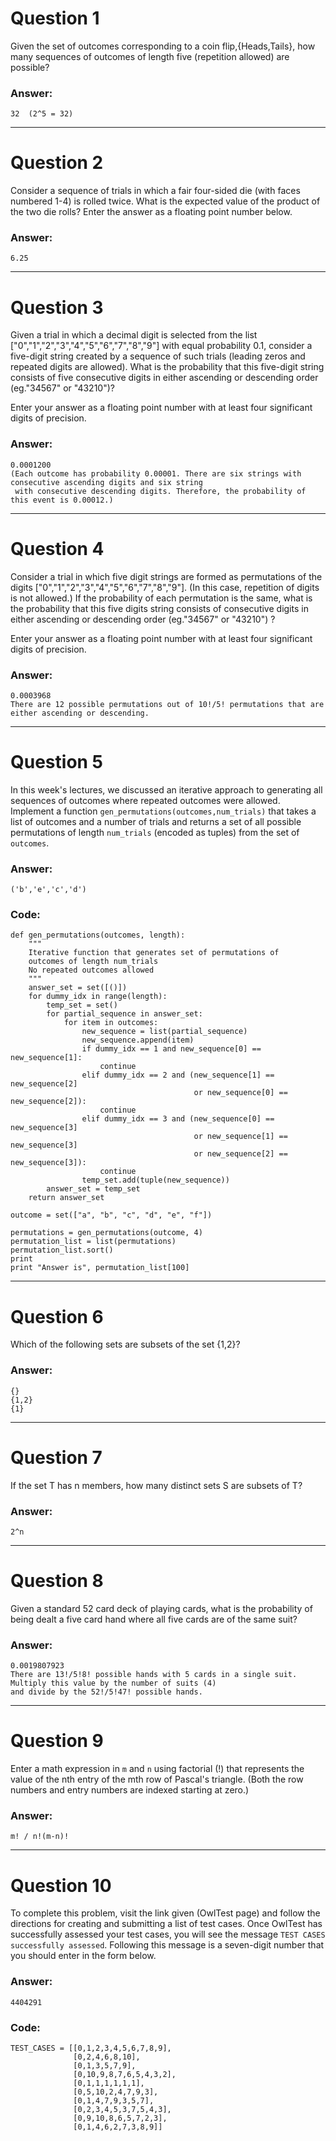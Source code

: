 # Question 1
  Given the set of outcomes corresponding to a coin flip,{Heads,Tails}, how many sequences of outcomes of length five (repetition allowed) are possible?

### Answer:
    32  (2^5 = 32)
    
----
# Question 2
  Consider a sequence of trials in which a fair four-sided die (with faces numbered 1-4) is rolled twice. What is the expected value of the product of the two die rolls? Enter the answer as a floating point number below.
  
### Answer:
    6.25
    
----
# Question 3
  Given a trial in which a decimal digit is selected from the list ["0","1","2","3","4","5","6","7","8","9"] with equal probability 0.1, consider a five-digit string created by a sequence of such trials (leading zeros and repeated digits are allowed). What is the probability that this five-digit string consists of five consecutive digits in either ascending or descending order (eg."34567" or "43210")?

  Enter your answer as a floating point number with at least four significant digits of precision.
  
### Answer:
    0.0001200
    (Each outcome has probability 0.00001. There are six strings with consecutive ascending digits and six string 
     with consecutive descending digits. Therefore, the probability of this event is 0.00012.)
     
----
# Question 4
  Consider a trial in which five digit strings are formed as permutations of the digits ["0","1","2","3","4","5","6","7","8","9"]. (In this case, repetition of digits is not allowed.) If the probability of each permutation is the same, what is the probability that this five digits string consists of consecutive digits in either ascending or descending order (eg."34567" or "43210") ?

  Enter your answer as a floating point number with at least four significant digits of precision.

### Answer:
    0.0003968
    There are 12 possible permutations out of 10!/5! permutations that are either ascending or descending.
    
----
# Question 5
  In this week's lectures, we discussed an iterative approach to generating all sequences of outcomes where repeated outcomes were allowed. Implement a function `gen_permutations(outcomes,num_trials)` that takes a list of outcomes and a number of trials and returns a set of all possible permutations of length `num_trials` (encoded as tuples) from the set of `outcomes`.
  
### Answer:
    ('b','e','c','d')

### Code:
    
    def gen_permutations(outcomes, length):
        """
        Iterative function that generates set of permutations of
        outcomes of length num_trials
        No repeated outcomes allowed
        """
        answer_set = set([()])
        for dummy_idx in range(length):
            temp_set = set()
            for partial_sequence in answer_set:
                for item in outcomes:
                    new_sequence = list(partial_sequence)
                    new_sequence.append(item)
                    if dummy_idx == 1 and new_sequence[0] == new_sequence[1]:
                        continue
                    elif dummy_idx == 2 and (new_sequence[1] == new_sequence[2] 
                                             or new_sequence[0] == new_sequence[2]):
                        continue
                    elif dummy_idx == 3 and (new_sequence[0] == new_sequence[3] 
                                             or new_sequence[1] == new_sequence[3]
                                             or new_sequence[2] == new_sequence[3]):
                        continue    
                    temp_set.add(tuple(new_sequence))
            answer_set = temp_set
        return answer_set

    outcome = set(["a", "b", "c", "d", "e", "f"])

    permutations = gen_permutations(outcome, 4)
    permutation_list = list(permutations)
    permutation_list.sort()
    print
    print "Answer is", permutation_list[100]

----
# Question 6
  Which of the following sets are subsets of the set {1,2}?

### Answer:
    {}
    {1,2}
    {1}
    
----
# Question 7
  If the set T has n members, how many distinct sets S are subsets of T?
  
### Answer:
    2^n
    
----
# Question 8
  Given a standard 52 card deck of playing cards, what is the probability of being dealt a five card hand where all five cards are of the same suit?
  
### Answer:
    0.0019807923
    There are 13!/5!8! possible hands with 5 cards in a single suit. Multiply this value by the number of suits (4)
    and divide by the 52!/5!47! possible hands.
    
----
# Question 9
  Enter a math expression in `m` and `n` using factorial (!) that represents the value of the nth entry of the mth row of Pascal's triangle. (Both the row numbers and entry numbers are indexed starting at zero.)

### Answer:
    m! / n!(m-n)!
    
----
# Question 10
  To complete this problem, visit the link given (OwlTest page) and follow the directions for creating and submitting a list of test cases. Once OwlTest has successfully assessed your test cases, you will see the message `TEST CASES successfully assessed`. Following this message is a seven-digit number that you should enter in the form below.
  
### Answer:
    4404291
    
### Code:
    TEST_CASES = [[0,1,2,3,4,5,6,7,8,9],
                  [0,2,4,6,8,10],
                  [0,1,3,5,7,9],
                  [0,10,9,8,7,6,5,4,3,2],
                  [0,1,1,1,1,1,1],
                  [0,5,10,2,4,7,9,3],
                  [0,1,4,7,9,3,5,7],
                  [0,2,3,4,5,3,7,5,4,3],
                  [0,9,10,8,6,5,7,2,3],
                  [0,1,4,6,2,7,3,8,9]]
